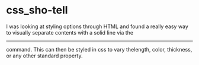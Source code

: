 # css_sho-tell
I was looking at styling options through HTML and found a really easy way to visually separate contents with a solid line via the <hr> command. This can then be styled in css to vary thelength, color, thickness, or any other standard property.
